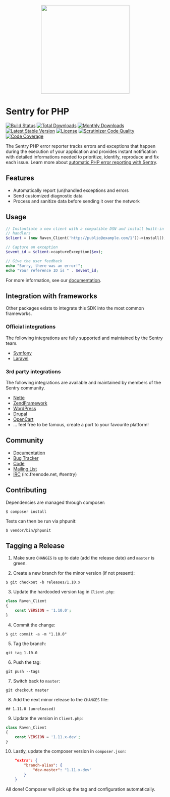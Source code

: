 <p align="center">
    <a href="https://sentry.io" target="_blank" align="center">
        <img src="https://sentry-brand.storage.googleapis.com/sentry-logo-black.png" width="280">
    </a>
</p>

# Sentry for PHP

[![Build Status](https://secure.travis-ci.org/getsentry/sentry-php.png?branch=master)](http://travis-ci.org/getsentry/sentry-php)
[![Total Downloads](https://poser.pugx.org/sentry/sentry/downloads)](https://packagist.org/packages/sentry/sentry)
[![Monthly Downloads](https://poser.pugx.org/sentry/sentry/d/monthly)](https://packagist.org/packages/sentry/sentry)
[![Latest Stable Version](https://poser.pugx.org/sentry/sentry/v/stable)](https://packagist.org/packages/sentry/sentry)
[![License](https://poser.pugx.org/sentry/sentry/license)](https://packagist.org/packages/sentry/sentry)
[![Scrutinizer Code Quality](https://img.shields.io/scrutinizer/g/getsentry/sentry-php/master.svg)](https://scrutinizer-ci.com/g/getsentry/sentry-php/)
[![Code Coverage](https://img.shields.io/scrutinizer/coverage/g/getsentry/sentry-php/master.svg)](https://scrutinizer-ci.com/g/getsentry/sentry-php/)

The Sentry PHP error reporter tracks errors and exceptions that happen during the
execution of your application and provides instant notification with detailed
informations needed to prioritize, identify, reproduce and fix each issue. Learn
more about [automatic PHP error reporting with Sentry](https://sentry.io/for/php/).

## Features

- Automatically report (un)handled exceptions and errors
- Send customized diagnostic data
- Process and sanitize data before sending it over the network

## Usage

```php
// Instantiate a new client with a compatible DSN and install built-in
// handlers
$client = (new Raven_Client('http://public@example.com/1'))->install();

// Capture an exception
$event_id = $client->captureException($ex);

// Give the user feedback
echo "Sorry, there was an error!";
echo "Your reference ID is " . $event_id;
```

For more information, see our [documentation](https://docs.getsentry.com/hosted/clients/php/).


## Integration with frameworks

Other packages exists to integrate this SDK into the most common frameworks.

### Official integrations

The following integrations are fully supported and maintained by the Sentry team.

- [Symfony](https://github.com/getsentry/sentry-symfony)
- [Laravel](https://github.com/getsentry/sentry-laravel)

### 3rd party integrations

The following integrations are available and maintained by members of the Sentry community.

- [Nette](https://github.com/Salamek/raven-nette)
- [ZendFramework](https://github.com/facile-it/sentry-module)
- [WordPress](https://wordpress.org/plugins/wp-sentry-integration/)
- [Drupal](https://www.drupal.org/project/raven)
- [OpenCart](https://github.com/BurdaPraha/oc_sentry)
- ... feel free to be famous, create a port to your favourite platform!

## Community

- [Documentation](https://docs.getsentry.com/hosted/clients/php/)
- [Bug Tracker](http://github.com/getsentry/sentry-php/issues)
- [Code](http://github.com/getsentry/sentry-php)
- [Mailing List](https://groups.google.com/group/getsentry)
- [IRC](irc://irc.freenode.net/sentry) (irc.freenode.net, #sentry)


Contributing
------------

Dependencies are managed through composer:

```
$ composer install
```

Tests can then be run via phpunit:

```
$ vendor/bin/phpunit
```


Tagging a Release
-----------------

1. Make sure ``CHANGES`` is up to date (add the release date) and ``master`` is green.

2. Create a new branch for the minor version (if not present):

```
$ git checkout -b releases/1.10.x
```

3. Update the hardcoded version tag in ``Client.php``:

```php
class Raven_Client
{
    const VERSION = '1.10.0';
}
```

4. Commit the change:

```
$ git commit -a -m "1.10.0"
```

5. Tag the branch:

```
git tag 1.10.0
```

6. Push the tag:

```
git push --tags
```

7. Switch back to ``master``:

```
git checkout master
```

8. Add the next minor release to the ``CHANGES`` file:

```
## 1.11.0 (unreleased)
```

9. Update the version in ``Client.php``:

```php
class Raven_Client
{
    const VERSION = '1.11.x-dev';
}
```

10. Lastly, update the composer version in ``composer.json``:

```json
    "extra": {
        "branch-alias": {
            "dev-master": "1.11.x-dev"
        }
    }
```

All done! Composer will pick up the tag and configuration automatically.
